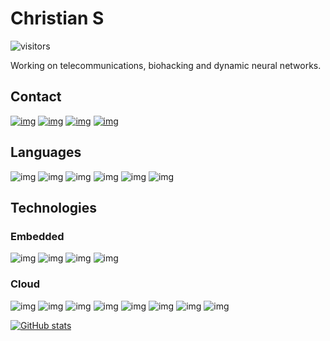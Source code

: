 # Christian S
![visitors](https://visitor-badge.laobi.icu/badge?page_id=cSDes1gn.visitor-badge)

Working on telecommunications, biohacking and dynamic neural networks.

## Contact
[![img](https://img.shields.io/badge/LinkedIn-0077B5?style=for-the-badge&logo=linkedin&logoColor=white)](https://linkedin.com/in/christian-sargusingh) <a href="mailto:christian@leapsystems.online?">![img](https://img.shields.io/badge/Microsoft_Outlook-0078D4?style=for-the-badge&logo=microsoft-outlook&logoColor=white)</a> [![img](https://img.shields.io/badge/Discord-7289DA?style=for-the-badge&logo=discord&logoColor=white)](https://discord.gg/Ft229PDrxF) [![img](https://img.shields.io/badge/Discord-7289DA?style=for-the-badge&logo=discord&logoColor=white)](https://discord.gg/vEdPyVk)

## Languages
![img](https://img.shields.io/badge/C%2B%2B-00599C?style=for-the-badge&logo=c%2B%2B&logoColor=white) ![img](https://img.shields.io/badge/C-00599C?style=for-the-badge&logo=c&logoColor=white) ![img](https://img.shields.io/badge/Python-3776AB?style=for-the-badge&logo=python&logoColor=white) ![img](https://img.shields.io/badge/GNU%20Bash-4EAA25?style=for-the-badge&logo=GNU%20Bash&logoColor=white) ![img](https://img.shields.io/badge/TypeScript-007ACC?style=for-the-badge&logo=typescript&logoColor=white) ![img](https://img.shields.io/badge/Vue.js-35495E?style=for-the-badge&logo=vuedotjs&logoColor=4FC08D)

## Technologies
### Embedded
![img](https://img.shields.io/badge/Arduino-00979D?style=for-the-badge&logo=Arduino&logoColor=white) ![img](https://img.shields.io/badge/Raspberry%20Pi-A22846?style=for-the-badge&logo=Raspberry%20Pi&logoColor=white) ![img](https://img.shields.io/badge/rabbitmq-%23FF6600.svg?&style=for-the-badge&logo=rabbitmq&logoColor=white) ![img](https://img.shields.io/badge/Linux-FCC624?style=for-the-badge&logo=linux&logoColor=black)

### Cloud
![img](https://img.shields.io/badge/Docker-2CA5E0?style=for-the-badge&logo=docker&logoColor=white) ![img](https://img.shields.io/badge/Flask-000000?style=for-the-badge&logo=flask&logoColor=white) ![img](https://img.shields.io/badge/Amazon_AWS-FF9900?style=for-the-badge&logo=amazonaws&logoColor=white) ![img](https://img.shields.io/badge/Ansible-000000?style=for-the-badge&logo=ansible&logoColor=white) ![img](https://img.shields.io/badge/GitHub_Actions-2088FF?style=for-the-badge&logo=github-actions&logoColor=white) ![img](https://img.shields.io/badge/PostgreSQL-316192?style=for-the-badge&logo=postgresql&logoColor=white) ![img](https://img.shields.io/badge/MongoDB-white?style=for-the-badge&logo=mongodb&logoColor=4EA94B) ![img](https://img.shields.io/badge/Node.js-339933?style=for-the-badge&logo=nodedotjs&logoColor=white)

[![GitHub stats](https://github-readme-stats.vercel.app/api?username=cSDes1gn&theme=github_dark&show_icons=t)](https://github.com/cSDes1gn/github-readme-stats)

